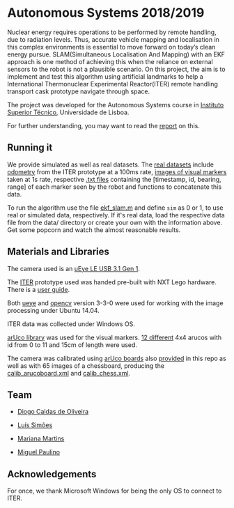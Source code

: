 # Autonomous Systems 2018/2019

Nuclear energy requires operations to be performed by remote handling, due to radiation levels. Thus, accurate vehicle
mapping and localisation in this complex environments is essential to move forward on today’s clean energy pursue.
SLAM(Simultaneous Localisation And Mapping) with an EKF approach is one method of achieving this when the reliance on external sensors to the robot is not a plausible scenario. On this project, the aim is to implement and test this algorithm using artificial landmarks to help a International Thermonuclear Experimental Reactor(ITER) remote handling transport cask prototype navigate through space.

The project was developed for the Autonomous Systems course in [Instituto Superior Técnico](https://tecnico.ulisboa.pt/), Universidade de Lisboa.

For further understanding, you may want to read the [report](https://github.com/Mrrvm/SA/blob/master/report.pdf) on this.

## Running it

We provide simulated as well as real datasets.
The [real datasets](https://github.com/Mrrvm/SA/tree/master/code/data) include [odometry](https://github.com/Mrrvm/SA/tree/master/code/data/ITERdata) from the ITER prototype at a 100ms rate, [images of visual markers](https://github.com/Mrrvm/SA/tree/master/code/data/CameraData/dataset_images) taken at 1s rate, respective [.txt files](https://github.com/Mrrvm/SA/tree/master/code/data/CameraData) containing the [timestamp, id, bearing, range] of each marker seen by the robot and functions to concatenate this data.

To run the algorithm use the file [ekf_slam.m](https://github.com/Mrrvm/SA/blob/master/code/ekf_slam.m) and define `sim` as 0 or 1, to use real or simulated data, respectively. If it's real data, load the respective data file from the data/ directory or create your own with the information above. Get some popcorn and watch the almost reasonable results.

## Materials and Libraries

The camera used is an [uEye LE USB 3.1 Gen 1](https://en.ids-imaging.com/store/products/cameras/usb-3-1-cameras/ueye-le-usb-3-1-gen-1/show/all.html).

The [ITER](https://www.iter.org/) prototype used was handed pre-built with NXT Lego hardware. There is a [user guide](https://github.com/Mrrvm/SA/blob/master/docs/Datasheed%20and%20Guide%20v2.pdf).

Both [ueye](https://en.ids-imaging.com/download-ueye-win32.html) and [opencv](https://opencv.org/opencv-3-0.html) version 3-3-0 were used for working with the image processing under Ubuntu 14.04.

ITER data was collected under Windows OS.

[arUco library](https://opencv.org/opencv-3-0.html) was used for the visual markers. [12 different](https://github.com/Mrrvm/SA/tree/master/arucos_used) 4x4 arucos with id from 0 to 11 and 15cm of length were used. 

The camera was calibrated using [arUco boards](https://docs.opencv.org/3.1.0/da/d13/tutorial_aruco_calibration.html) also [provided](https://github.com/Mrrvm/SA/tree/master/code/data/CameraData/arucoboard) in this repo as well as with 65 images of a chessboard, producing the [calib_arucoboard.xml](https://github.com/Mrrvm/SA/blob/master/code/data/CameraData/calib_arucoboard.xml) and [calib_chess.xml](https://github.com/Mrrvm/SA/blob/master/code/data/CameraData/calib_chess.xml).


## Team
- [Diogo Caldas de Oliveira](https://github.com/caldasdeoliveira)

- [Luís Simões](https://github.com/LuisSimoes17)

- [Mariana Martins](https://github.com/Mrrvm)

- [Miguel Paulino](https://github.com/miguelfscpaulino)

## Acknowledgements

For once, we thank Microsoft Windows for being the only OS to connect to ITER.

